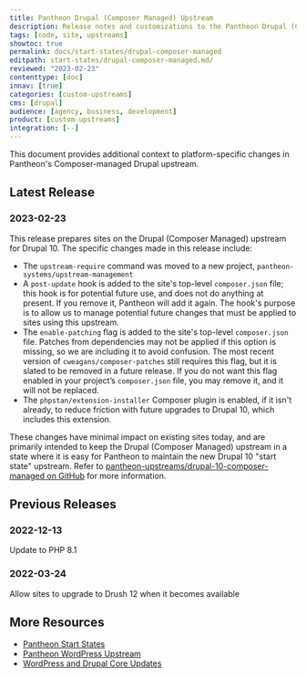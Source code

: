 ```yaml
---
title: Pantheon Drupal (Composer Managed) Upstream
description: Release notes and customizations to the Pantheon Drupal (Composer Managed) Upstream
tags: [code, site, upstreams]
showtoc: true
permalink: docs/start-states/drupal-composer-managed
editpath: start-states/drupal-composer-managed.md/
reviewed: "2023-02-23"
contenttype: [doc]
innav: [true]
categories: [custom-upstreams]
cms: [drupal]
audience: [agency, business, development]
product: [custom-upstreams]
integration: [--]
---
```


This document provides additional context to platform-specific changes in Pantheon's Composer-managed Drupal upstream.

## Latest Release

### 2023-02-23

<a name="20230223" class="release-update"></a>This release prepares sites on the Drupal (Composer Managed) upstream for Drupal 10.  The specific changes made in this release include:

- The `upstream-require` command was moved to a new project, `pantheon-systems/upstream-management`
- A `post-update` hook is added to the site's top-level `composer.json` file; this hook is for potential future use, and does not do anything at present. If you remove it, Pantheon will add it again. The hook's purpose is to allow us to manage potential future changes that must be applied to sites using this upstream.
- The `enable-patching` flag is added to the site's top-level `composer.json` file. Patches from dependencies may not be applied if this option is missing, so we are including it to avoid confusion. The most recent version of `cweagans/composer-patches` still requires this flag, but it is slated to be removed in a future release. If you do not want this flag enabled in your project’s `composer.json` file, you may remove it, and it will not be replaced.
- The `phpstan/extension-installer` Composer plugin is enabled, if it isn't already, to reduce friction with future upgrades to Drupal 10, which includes this extension.

These changes have minimal impact on existing sites today, and are primarily intended to keep the Drupal (Composer Managed) upstream in a state where it is easy for Pantheon to maintain the new Drupal 10 "start state" upstream. Refer to [pantheon-upstreams/drupal-10-composer-managed on GitHub](https://github.com/pantheon-upstreams/drupal-10-composer-managed) for more information.

## Previous Releases

### 2022-12-13

<a name="20221213" class="release-update"></a>Update to PHP 8.1

### 2022-03-24

<a name="20220324" class="release-update"></a>Allow sites to upgrade to Drush 12 when it becomes available

## More Resources

- [Pantheon Start States](/start-state)
- [Pantheon WordPress Upstream](/start-states/wordpress)
- [WordPress and Drupal Core Updates](/core-updates)